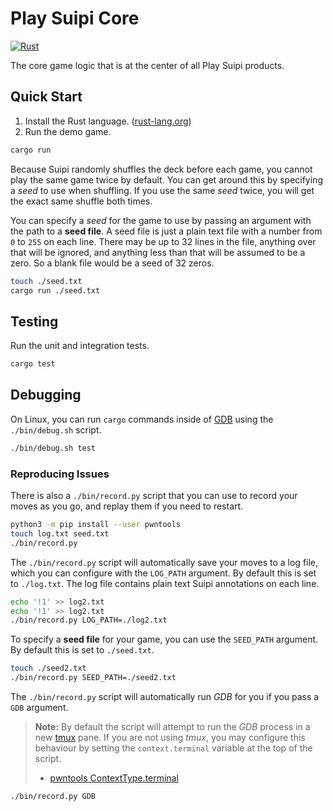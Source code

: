# Play Suipi Core

[![Rust](https://github.com/playsuipi/core/actions/workflows/rust.yml/badge.svg)](https://github.com/playsuipi/core/actions/workflows/rust.yml)

The core game logic that is at the center of all Play Suipi products.

## Quick Start

1. Install the Rust language. ([rust-lang.org](https://www.rust-lang.org/tools/install))
2. Run the demo game.

```bash
cargo run
```

Because Suipi randomly shuffles the deck before each game, you cannot play the
same game twice by default. You can get around this by specifying a *seed* to
use when shuffling. If you use the same *seed* twice, you will get the exact
same shuffle both times.

You can specify a *seed* for the game to use by passing an argument with the
path to a **seed file**. A seed file is just a plain text file with a number
from `0` to `255` on each line. There may be up to 32 lines in the file,
anything over that will be ignored, and anything less than that will be assumed
to be a zero. So a blank file would be a seed of 32 zeros.

```bash
touch ./seed.txt
cargo run ./seed.txt
```

## Testing

Run the unit and integration tests.

```bash
cargo test
```

## Debugging

On Linux, you can run `cargo` commands inside of
[GDB](https://sourceware.org/gdb/) using the `./bin/debug.sh` script.

```bash
./bin/debug.sh test
```

### Reproducing Issues

There is also a `./bin/record.py` script that you can use to record your moves
as you go, and replay them if you need to restart.

```bash
python3 -m pip install --user pwntools
touch log.txt seed.txt
./bin/record.py
```

The `./bin/record.py` script will automatically save your moves to a log file,
which you can configure with the `LOG_PATH` argument. By default this is set to
`./log.txt`. The log file contains plain text Suipi annotations on each line.

```bash
echo '!1' >> log2.txt
echo '!1' >> log2.txt
./bin/record.py LOG_PATH=./log2.txt
```

To specify a **seed file** for your game, you can use the `SEED_PATH` argument.
By default this is set to `./seed.txt`.

```bash
touch ./seed2.txt
./bin/record.py SEED_PATH=./seed2.txt
```

The `./bin/record.py` script will automatically run *GDB* for you if you pass a
`GDB` argument.

> **Note:** By default the script will attempt to run the *GDB* process in a
> new [tmux](https://github.com/tmux/tmux/wiki) pane. If you are not using
> *tmux*, you may configure this behaviour by setting the `context.terminal`
> variable at the top of the script.
>
> * [pwntools
>   ContextType.terminal](https://docs.pwntools.com/en/stable/context.html#pwnlib.context.ContextType.terminal)

```bash
./bin/record.py GDB
```
